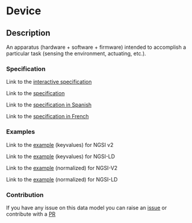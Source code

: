 # Device

## Description 

An apparatus (hardware + software + firmware) intended to accomplish a particular task (sensing the environment, actuating, etc.).
### Specification

Link to the [interactive specification](https://swagger.lab.fiware.org/?url=https://smart-data-models.github.io/dataModel.Device/Device/swagger.yaml)

Link to the [specification](https://github.com/smart-data-models/dataModel.Device/blob/master/Device/doc/spec.md)

Link to the [specification in Spanish](https://github.com/smart-data-models/dataModel.Device/blob/master/Device/doc/spec_ES.md)

Link to the [specification in French](https://github.com/smart-data-models/dataModel.Device/blob/master/Device/doc/spec_FR.md)
### Examples

Link to the [example](https://smart-data-models.github.io/dataModel.Device/Device/examples/example.json) (keyvalues) for NGSI v2

Link to the [example](https://smart-data-models.github.io/dataModel.Device/Device/examples/example.jsonld) (keyvalues) for NGSI-LD

Link to the [example](https://smart-data-models.github.io/dataModel.Device/Device/examples/example-normalized.json) (normalized) for NGSI-V2

Link to the [example](https://smart-data-models.github.io/dataModel.Device/Device/examples/example-normalized.jsonld) (normalized) for NGSI-LD
### Contribution

 If you have any issue on this data model you can raise an [issue](https://github.com/smart-data-models/dataModel.Device/issues)  or contribute with a [PR](https://github.com/smart-data-models/dataModel.Device/pulls)